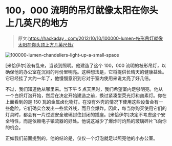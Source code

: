 # 100，000 流明的吊灯就像太阳在你头上几英尺的地方

> 原文:[https://hackaday . com/2012/10/10/100000-lumen-枝形吊灯就像太阳在你头顶上方几英尺处/](https://hackaday.com/2012/10/10/100000-lumen-chandelier-is-like-having-the-sun-a-few-feet-above-your-head/)

![](../Images/a7a81d7c5aa87dbc777e21e38fa191bb.png "100000-lumen-chandeliers-light-up-a-small-space")

[米恰伊尔]没有乱来，当谈到照明。他建造了这个 100，000 流明的枝形吊灯，以确保他的办公室在沉闷的月份里明亮。这种想法是，它将提供长晴天的健康益处。它已经挂了大约一年了，他慢慢意识到它对于室内使用来说太亮了好几倍。

不过，我们知道他从哪里来。当下午 5 点天黑时，我们希望室内足够明亮。他从一个白炽灯泡开始，然后在决定开始建造之前，换过紧凑型荧光灯和卤素灯。你在上面看到的是 150 瓦的金属卤化物灯。在没有外壳的情况下使用这些设备会有一些危险。它们确实会发出一些紫外线，而且会爆炸。因此，每当你购买使用它们的灯具时，都会有一片过滤安全玻璃封住封闭的插座。[米恰伊尔]决定不考虑这个安全特性，而是依赖电子镇流器的好处。他说这减少了爆炸时灼热的玻璃碎片飞向你的机会。

正如我们前面提到的，他的结论是，仅仅一个灯泡就足以照亮他的小办公室。
